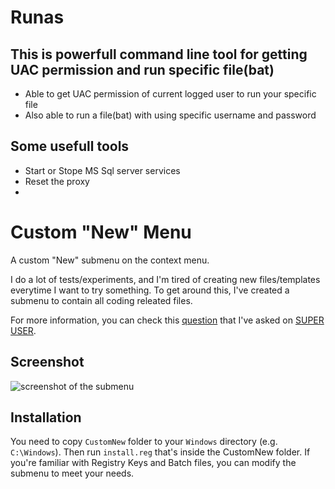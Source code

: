 # Runas

 ## This is powerfull command line tool for getting UAC permission and run specific file(bat)
  - Able to get UAC permission of current logged user to run your specific file
  - Also able to run a file(bat) with using specific username and password
  
 ## Some usefull tools
 
  - Start or Stope MS Sql server services
  - Reset the proxy 
  - 
# Custom "New" Menu

A custom "New" submenu on the context menu.

I do a lot of tests/experiments, and I'm tired of creating new files/templates everytime I want to try something. To get around this, I've created a submenu to contain all coding releated files.

For more information, you can check this [question](https://superuser.com/questions/1242099/create-a-new-new-submenu-in-context-menu-with-a-custom-name) that I've asked on [SUPER USER](https://superuser.com/).

## Screenshot

![screenshot of the submenu](https://raw.githubusercontent.com/akinuri/custom-context-submenu/master/screenshot-of-submenu.jpg)

## Installation

You need to copy `CustomNew` folder to your `Windows` directory (e.g. `C:\Windows`). Then run `install.reg` that's inside the CustomNew folder. If you're familiar with Registry Keys and Batch files, you can modify the submenu to meet your needs.
